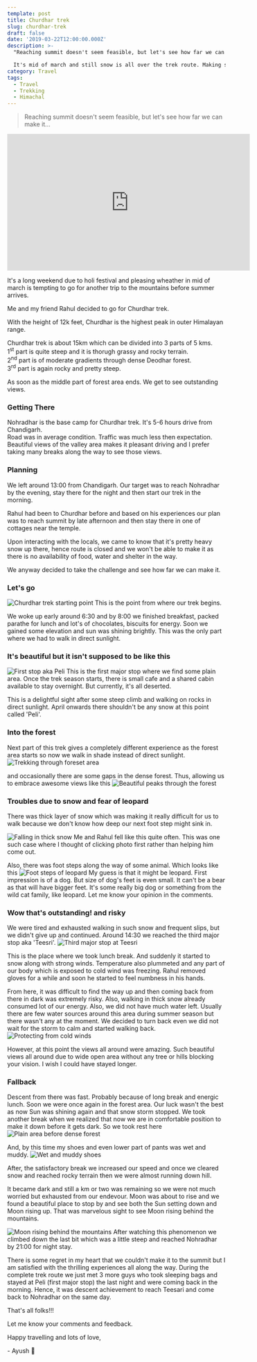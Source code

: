 ```yaml
---
template: post
title: Churdhar trek
slug: churdhar-trek
draft: false
date: '2019-03-22T12:00:00.000Z'
description: >-
  "Reaching summit doesn't seem feasible, but let's see how far we can make it".

  It's mid of march and still snow is all over the trek route. Making summit climb difficult specially without professional gears and logistics. Anyway, let's see what are the challenges...
category: Travel
tags:
  - Travel
  - Trekking
  - Himachal
---
```

>Reaching summit doesn't seem feasible, but let's see how far we can make it...

<iframe width="560" height="315" src="https://www.youtube.com/embed/1z88W7EqofQ?rel=0&amp" frameborder="0" allow="accelerometer; autoplay; loop;  encrypted-media; gyroscope; picture-in-picture" allowfullscreen></iframe>

It's a long weekend due to holi festival and pleasing wheather in mid of march is tempting to go for another trip to the mountains before summer arrives.

Me and my friend Rahul decided to go for Churdhar trek.

With the height of 12k feet, Churdhar is the highest peak in outer Himalayan range.

Churdhar trek is about 15km which can be divided into 3 parts of 5 kms.  
1<sup>st</sup> part is quite steep and it is thorugh grassy and rocky terrain.  
2<sup>nd</sup> part is of moderate gradients through dense Deodhar forest.  
3<sup>rd</sup> part is again rocky and pretty steep.

As soon as the middle part of forest area ends. We get to see outstanding views.

### Getting There
Nohradhar is the base camp for Churdhar trek. It's 5-6 hours drive from Chandigarh.  
Road was in average condition. Traffic was much less then expectation. Beautiful views of the valley area makes it pleasant driving and I prefer taking many breaks along the way to see those views.

### Planning
We left around 13:00 from Chandigarh. Our target was to reach Nohradhar by the evening, stay there for the night and then start our trek in the morning.

Rahul had been to Churdhar before and based on his experiences our plan was to reach summit by late afternoon and then stay there in one of cottages near the temple.

Upon interacting with the locals, we came to know that it's pretty heavy snow up there, hence route is closed and we won't be able to make it as there is no availability of food, water and shelter in the way.

We anyway decided to take the challenge and see how far we can make it.

### Let's go

![Churdhar trek starting point](/media/churdhar-trek-4.jpg 'Churdhar trek starting point')
This is the point from where our trek begins.

We woke up early around 6:30 and by 8:00 we finished breakfast, packed parathe for lunch and lot's of chocolates, biscuits for energy. Soon we gained some elevation and sun was shining brightly. This was the only part where we had to walk in direct sunlight.

### It's beautiful but it isn't supposed to be like this

![First stop aka Peli](/media/churdhar-trek-12.jpg 'First stop aka Peli')
This is the first major stop where we find some plain area. Once the trek season starts, there is small cafe and a shared cabin available to stay overnight. But currently, it's all deserted.

This is a delightful sight after some steep climb and walking on rocks in direct sunlight. April onwards there shouldn't be any snow at this point called 'Peli'.

### Into the forest

Next part of this trek gives a completely different experience as the forest area starts so now we walk in shade instead of direct sunlight.
![Trekking through foreset area](/media/churdhar-trek-5.jpg 'Middle part of trek through forest area')

and occasionally there are some gaps in the dense forest. Thus, allowing us to embrace awesome views like this
![Beautiful peaks through the forest](/media/churdhar-trek-9.jpg 'Beautiful peaks through the forest')

### Troubles due to snow and fear of leopard

There was thick layer of snow which was making it really difficult for us to walk because we don't know how deep our next foot step might sink in.

![Falling in thick snow](/media/churdhar-trek-8.jpg 'Falling in thick layer of snow')
Me and Rahul fell like this quite often. This was one such case where I thought of clicking photo first rather than helping him come out.

Also, there was foot steps along the way of some animal. Which looks like this
![Foot steps of leopard](/media/churdhar-trek-6.jpg 'Foot steps of leopard')
My guess is that it might be leopard. First impression is of a dog. But size of dog's feet is even small. It can't be a bear as that will have bigger feet. It's some really big dog or something from the wild cat family, like leopard. Let me know your opinion in the comments.

### Wow that's outstanding! and risky

We were tired and exhausted walking in such snow and frequent slips, but we didn't give up and continued. Around 14:30 we reached the third major stop aka 'Teesri'.
![Third major stop at Teesri](/media/churdhar-trek-10.jpg 'Third major stop at Teesri')

This is the place where we took lunch break. And suddenly it started to snow along with strong winds. Temperature also plummeted and any part of our body which is exposed to cold wind was freezing. Rahul removed gloves for a while and soon he started to feel numbness in his hands.

From here, it was difficult to find the way up and then coming back from there in dark was extremely risky. Also, walking in thick snow already consumed lot of our energy. Also, we did not have much water left. Usually there are few water sources around this area during summer season but there wasn't any at the moment.
We decided to turn back even we did not wait for the storm to calm and started walking back.
![Protecting from cold winds](/media/churdhar-trek-2.jpg 'Protecting myself from cold winds and snow')

However, at this point the views all around were amazing. Such beautiful views all around due to wide open area without any tree or hills blocking your vision. I wish I could have stayed longer.

### Fallback

Descent from there was fast. Probably because of long break and energic lunch. Soon we were once again in the forest area.
Our luck wasn't the best as now Sun was shining again and that snow storm stopped. We took another break when we realized that now we are in comfortable position to make it down before it gets dark. So we took rest here
![Plain area before dense forest](/media/churdhar-trek-7.jpg 'Plain area before dense forest')

And, by this time my shoes and even lower part of pants was wet and muddy.
![Wet and muddy shoes](/media/churdhar-trek-11.jpg 'Wet and muddy shoes')

After, the satisfactory break we increased our speed and once we cleared snow and reached rocky terrain then we were almost running down hill.

It became dark and still a km or two was remaining so we were not much worried but exhausted from our endevour. Moon was about to rise and we found a beautiful place to stop by and see both the Sun setting down and Moon rising up. That was marvelous sight to see Moon rising behind the mountains.

![Moon rising behind the mountains](/media/churdhar-trek-1.jpg 'Moon rising behind the mountains')
After watching this phenomenon we climbed down the last bit which was a little steep and reached Nohradhar by 21:00 for night stay.

There is some regret in my heart that we couldn't make it to the summit but I am satisfied with the thrilling experiences all along the way. During the complete trek route we just met 3 more guys who took sleeping bags and stayed at Peli (first major stop) the last night and were coming back in the morning. Hence, it was descent achievement to reach Teesari and come back to Nohradhar on the same day.

That's all folks!!!

Let me know your comments and feedback.

Happy travelling and lots of love,

\- Ayush 🙂

